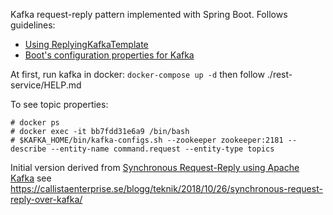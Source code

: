 
Kafka request-reply pattern implemented with Spring Boot.
Follows guidelines:
- [Using ReplyingKafkaTemplate](https://docs.spring.io/spring-kafka/reference/html/#replying-template)
- [Boot's configuration properties for Kafka](https://stackoverflow.com/questions/55109508/spring-kafka-no-type-information-in-headers-and-no-default-type-provided)

At first, run kafka in docker: ```docker-compose up -d``` then follow ./rest-service/HELP.md

To see topic properties:
```
# docker ps 
# docker exec -it bb7fdd31e6a9 /bin/bash
# $KAFKA_HOME/bin/kafka-configs.sh --zookeeper zookeeper:2181 --describe --entity-name command.request --entity-type topics
```

Initial version derived from [Synchronous Request-Reply using Apache Kafka](https://github.com/callistaenterprise/blog-synchronous-kafka)
see https://callistaenterprise.se/blogg/teknik/2018/10/26/synchronous-request-reply-over-kafka/
